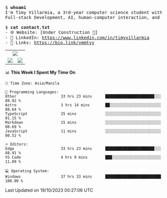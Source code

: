<pre>
$ <strong>whoami</strong>
I'm Timy Villarmia, a 3rd-year computer science student with a wide range of interests 
Full-stack Development, AI, human-computer interaction, and everything in between.
  
$ <strong>cat contact.txt</strong>
- 🌐 Website: [Under Construction 🚧]
- 💼 LinkedIn: <a href="https://www.linkedin.com/in/timyvillarmia">https://www.linkedin.com/in/timyvillarmia</a>  
- 🔗 Links: <a href="https://bio.link/ymmtyy">https://bio.link/ymmtyy</a>  
</pre>

<table align="center" width="100%"> 
  <tr> 
    <td align="center" colspan="2"> 
     <img src="https://github-profile-summary-cards.vercel.app/api/cards/profile-details?username=TimyVillarmia&theme=dark"/>
    </td> 
  </tr> 
   <tr> 
    <td align="center"> 
       <img src="https://github-readme-stats.vercel.app/api?username=TimyVillarmia&show_icons=true&theme=dark" />
    </td> 
    <td align="center">
      <img src="https://github-readme-stats.vercel.app/api/top-langs/?username=TimyVillarmia&layout=compact&count_private=true&theme=dark"/>
    </td> 
   </tr> 
</table>

<!--START_SECTION:waka-->
📊 **This Week I Spent My Time On** 

```text
🕑︎ Time Zone: Asia/Manila

💬 Programming Languages: 
Other                    33 hrs 23 mins      ██████████████████████░░░   88.92 % 
Astro                    3 hrs 14 mins       ██░░░░░░░░░░░░░░░░░░░░░░░   08.64 % 
TypeScript               25 mins             ░░░░░░░░░░░░░░░░░░░░░░░░░   01.15 % 
Markdown                 15 mins             ░░░░░░░░░░░░░░░░░░░░░░░░░   00.69 % 
JavaScript               11 mins             ░░░░░░░░░░░░░░░░░░░░░░░░░   00.52 % 

🔥 Editors: 
Edge                     33 hrs 23 mins      ██████████████████████░░░   88.91 % 
VS Code                  4 hrs 9 mins        ███░░░░░░░░░░░░░░░░░░░░░░   11.09 % 

💻 Operating System: 
Windows                  37 hrs 33 mins      █████████████████████████   100.00 % 
```


 Last Updated on 19/10/2023 00:27:06 UTC
<!--END_SECTION:waka--> 




                                                                                                           
                                                               
                                                                                                     

